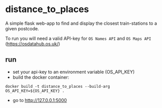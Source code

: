 # distance_to_places

A simple flask web-app to find and display the closest train-stations to a given postcode.

To run you will need a valid API-key for `OS Names API` and `OS Maps API` (https://osdatahub.os.uk/)

## run
 - set your api-key to an environment variable (OS_API_KEY)
 - build the docker container:
 ```
 docker build -t distance_to_places --build-arg OS_API_KEY=${OS_API_KEY} .
 ```
 - go to http://127.0.0.1:5000
